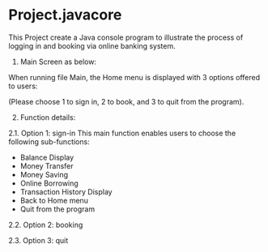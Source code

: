 # Project.javacore
This Project create a Java console program to illustrate the process of logging in and booking via online banking system.

1. Main Screen as below:

When running file Main, the Home menu is displayed with 3 options offered to users:

(Please choose 1 to sign in, 2 to book, and 3 to quit from the program).

2. Function details:

2.1. Option 1: sign-in 
This main function enables users to choose the following sub-functions:
+ Balance Display
+ Money Transfer
+ Money Saving
+ Online Borrowing
+ Transaction History Display
+ Back to Home menu
+ Quit from the program

2.2. Option 2: booking

2.3. Option 3: quit 
